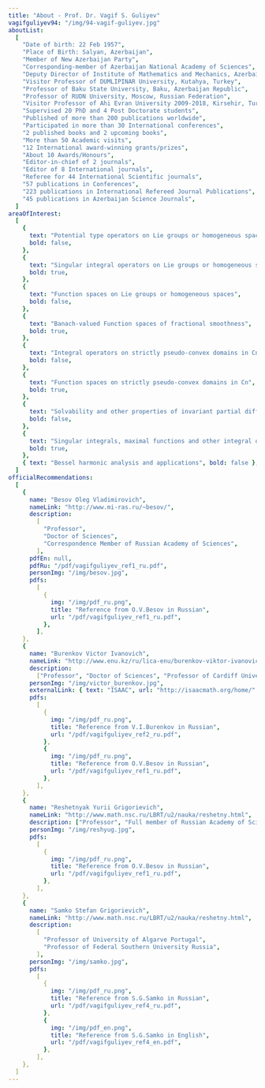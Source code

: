 ```yaml
---
title: "About - Prof. Dr. Vagif S. Guliyev"
vagifguliyev94: "/img/94-vagif-guliyev.jpg"
aboutList:
  [
    "Date of birth: 22 Feb 1957",
    "Place of Birth: Salyan, Azerbaijan",
    "Member of New Azerbaijan Party",
    "Corresponding-member of Azerbaijan National Academy of Sciences",
    "Deputy Director of Institute of Mathematics and Mechanics, Azerbaijan",
    "Visitor Professor of DUMLIPINAR University, Kutahya, Turkey",
    "Professor of Baku State University, Baku, Azerbaijan Republic",
    "Professor of RUDN University, Moscow, Russian Federation",
    "Visitor Professor of Ahi Evran University 2009-2018, Kirsehir, Turkey",
    "Supervised 20 PhD and 4 Post Doctorate students",
    "Published of more than 200 publications worldwide",
    "Participated in more than 30 International conferences",
    "2 published books and 2 upcoming books",
    "More than 50 Academic visits",
    "12 International award-winning grants/prizes",
    "About 10 Awards/Honours",
    "Editor-in-chief of 2 journals",
    "Editor of 8 International journals",
    "Referee for 44 International Scientific journals",
    "57 publications in Conferences",
    "223 publications in International Refereed Journal Publications",
    "45 publications in Azerbaijan Science Journals",
  ]
areaOfInterest:
  [
    {
      text: "Potential type operators on Lie groups or homogeneous spaces",
      bold: false,
    },
    {
      text: "Singular integral operators on Lie groups or homogeneous spaces",
      bold: true,
    },
    {
      text: "Function spaces on Lie groups or homogeneous spaces",
      bold: false,
    },
    {
      text: "Banach-valued Function spaces of fractional smoothness",
      bold: true,
    },
    {
      text: "Integral operators on strictly pseudo-convex domains in Cn",
      bold: false,
    },
    {
      text: "Function spaces on strictly pseudo-convex domains in Cn",
      bold: true,
    },
    {
      text: "Solvability and other properties of invariant partial differential equations on Lie groups",
      bold: false,
    },
    {
      text: "Singular integrals, maximal functions and other integral operators, generated by Bessel diferential operators",
      bold: true,
    },
    { text: "Bessel harmonic analysis and applications", bold: false },
  ]
officialRecommendations:
  [
    {
      name: "Besov Oleg Vladimirovich",
      nameLink: "http://www.mi-ras.ru/~besov/",
      description:
        [
          "Professor",
          "Doctor of Sciences",
          "Correspondence Member of Russian Academy of Sciences",
        ],
      pdfEn: null,
      pdfRu: "/pdf/vagifguliyev_ref1_ru.pdf",
      personImg: "/img/besov.jpg",
      pdfs:
        [
          {
            img: "/img/pdf_ru.png",
            title: "Reference from O.V.Besov in Russian",
            url: "/pdf/vagifguliyev_ref1_ru.pdf",
          },
        ],
    },
    {
      name: "Burenkov Victor Ivanovich",
      nameLink: "http://www.enu.kz/ru/lica-enu/burenkov-viktor-ivanovich/",
      description:
        ["Professor", "Doctor of Sciences", "Professor of Cardiff University"],
      personImg: "/img/victor_burenkov.jpg",
      externalLink: { text: "ISAAC", url: "http://isaacmath.org/home/" },
      pdfs:
        [
          {
            img: "/img/pdf_ru.png",
            title: "Reference from V.I.Burenkov in Russian",
            url: "/pdf/vagifguliyev_ref2_ru.pdf",
          },
          {
            img: "/img/pdf_ru.png",
            title: "Reference from O.V.Besov in Russian",
            url: "/pdf/vagifguliyev_ref1_ru.pdf",
          },
        ],
    },
    {
      name: "Reshetnyak Yurii Grigorievich",
      nameLink: "http://www.math.nsc.ru/LBRT/u2/nauka/reshetny.html",
      description: ["Professor", "Full member of Russian Academy of Sciences"],
      personImg: "/img/reshyug.jpg",
      pdfs:
        [
          {
            img: "/img/pdf_ru.png",
            title: "Reference from O.V.Besov in Russian",
            url: "/pdf/vagifguliyev_ref1_ru.pdf",
          },
        ],
    },
    {
      name: "Samko Stefan Grigorievich",
      nameLink: "http://www.math.nsc.ru/LBRT/u2/nauka/reshetny.html",
      description:
        [
          "Professor of University of Algarve Portugal",
          "Professor of Federal Southern University Russia",
        ],
      personImg: "/img/samko.jpg",
      pdfs:
        [
          {
            img: "/img/pdf_ru.png",
            title: "Reference from S.G.Samko in Russian",
            url: "/pdf/vagifguliyev_ref4_ru.pdf",
          },
          {
            img: "/img/pdf_en.png",
            title: "Reference from S.G.Samko in English",
            url: "/pdf/vagifguliyev_ref4_en.pdf",
          },
        ],
    },
  ]
---
```

